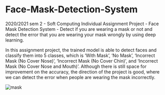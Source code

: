 # Face-Mask-Detection-System
2020/2021 sem 2 - Soft Computing Individual Assignment Project - Face Mask Detection System - Detect if you are wearing a mask or not and detect the error that you are wearing your mask wrongly by using deep learning.

In this assignment project, the trained model is able to detect faces and classify them into 5 classes, which is ‘With Mask’, ‘No Mask’, ‘Incorrect Mask (No
Cover Nose)’, ‘Incorrect Mask (No Cover Chin)’, and ‘Incorrect Mask (No Cover Nose and Mouth)’. Although there is still space for improvement on the accuracy, the direction
of the project is good, where we can detect the error when people are wearing the mask incorrectly.

![mask](https://user-images.githubusercontent.com/65883921/135116682-a6e6f7a6-f2e6-4e2c-b25b-9d64e01b677b.png)
